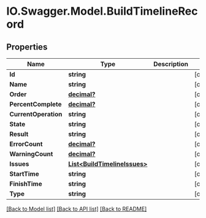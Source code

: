 # IO.Swagger.Model.BuildTimelineRecord
## Properties

Name | Type | Description | Notes
------------ | ------------- | ------------- | -------------
**Id** | **string** |  | [optional] 
**Name** | **string** |  | [optional] 
**Order** | [**decimal?**](BigDecimal.md) |  | [optional] 
**PercentComplete** | [**decimal?**](BigDecimal.md) |  | [optional] 
**CurrentOperation** | **string** |  | [optional] 
**State** | **string** |  | [optional] 
**Result** | **string** |  | [optional] 
**ErrorCount** | [**decimal?**](BigDecimal.md) |  | [optional] 
**WarningCount** | [**decimal?**](BigDecimal.md) |  | [optional] 
**Issues** | [**List&lt;BuildTimelineIssues&gt;**](BuildTimelineIssues.md) |  | [optional] 
**StartTime** | **string** |  | [optional] 
**FinishTime** | **string** |  | [optional] 
**Type** | **string** |  | [optional] 

[[Back to Model list]](../README.md#documentation-for-models) [[Back to API list]](../README.md#documentation-for-api-endpoints) [[Back to README]](../README.md)

